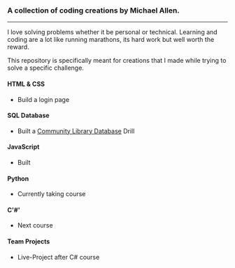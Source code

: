 ### A collection of coding creations by Michael Allen.
***

I love solving problems whether it be personal or technical. Learning and coding are a lot like running marathons, its hard work but well worth the reward.

This repository is specifically meant for creations that I made while trying to solve a specific challenge.

#### HTML & CSS

* Build a login page

#### SQL Database
* Built a [Community Library Database](SQL/) Drill

#### JavaScript
* Built

#### Python
* Currently taking course

#### C'#'
* Next course

#### Team Projects
* Live-Project after C# course


